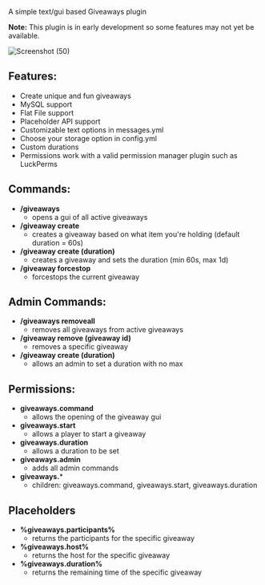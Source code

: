 A simple text/gui based Giveaways plugin

**Note:** This plugin is in early development so some features may not yet be available.

![Screenshot (50)](https://github.com/wacko77/Giveaways/assets/46010708/2e24b2f6-53af-4695-b998-a5283e3e8873)


## Features:
- Create unique and fun giveaways
- MySQL support
- Flat File support
- Placeholder API support
- Customizable text options in messages.yml
- Choose your storage option in config.yml
- Custom durations
- Permissions work with a valid permission manager plugin such as LuckPerms

## Commands:
- **/giveaways**
  - opens a gui of all active giveaways
- **/giveaway create**
  - creates a giveaway based on what item you're holding (default duration = 60s)
- **/giveaway create (duration)**
  - creates a giveaway and sets the duration (min 60s, max 1d)
- **/giveaway forcestop**
  - forcestops the current giveaway

## Admin Commands:
- **/giveaways removeall**
  - removes all giveaways from active giveaways
- **/giveaway remove (giveaway id)**
  - removes a specific giveaway
- **/giveaway create (duration)**
  - allows an admin to set a duration with no max

## Permissions:
- **giveaways.command**
  - allows the opening of the giveaway gui
- **giveaways.start**
  - allows a player to start a giveaway
- **giveaways.duration**
  - allows a duration to be set
- **giveaways.admin**
  - adds all admin commands
- **giveaways.***
  - children: giveaways.command, giveaways.start, giveaways.duration

## Placeholders
- **%giveaways.participants%**
  - returns the participants for the specific giveaway
- **%giveaways.host%**
  - returns the host for the specific giveaway
- **%giveaways.duration%**
  - returns the remaining time of the specific giveaway
